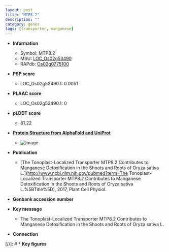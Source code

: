 ```yaml
---
layout: post
title: "MTP8.2"
description: ""
category: genes
tags: [transporter, manganese]
---
```


* **Information**  
    + Symbol: MTP8.2  
    + MSU: [LOC_Os02g53490](http://rice.plantbiology.msu.edu/cgi-bin/ORF_infopage.cgi?orf=LOC_Os02g53490)  
    + RAPdb: [Os02g0775100](http://rapdb.dna.affrc.go.jp/viewer/gbrowse_details/irgsp1?name=Os02g0775100)  

* **PSP score**  
    + LOC_Os02g53490.1: 0.0051 

* **PLAAC score**  
    + LOC_Os02g53490.1: 0 

* **pLDDT score**
    + 81.22

* **[Protein Structure from AlphaFold and UniProt](https://www.uniprot.org/uniprotkb/Q6Z7K5/entry#structure)**
    + ![image](https://ricepsp.github.io/images/Q6/AF-Q6Z7K5-F1.png)

* **Publication**  
    + [The Tonoplast-Localized Transporter MTP8.2 Contributes to Manganese Detoxification in the Shoots and Roots of Oryza sativa L.](http://www.ncbi.nlm.nih.gov/pubmed?term=The Tonoplast-Localized Transporter MTP8.2 Contributes to Manganese Detoxification in the Shoots and Roots of Oryza sativa L.%5BTitle%5D), 2017, Plant Cell Physiol.

* **Genbank accession number**  

* **Key message**  
    + The Tonoplast-Localized Transporter MTP8.2 Contributes to Manganese Detoxification in the Shoots and Roots of Oryza sativa L.

* **Connection**  

[//]: # * **Key figures**  


